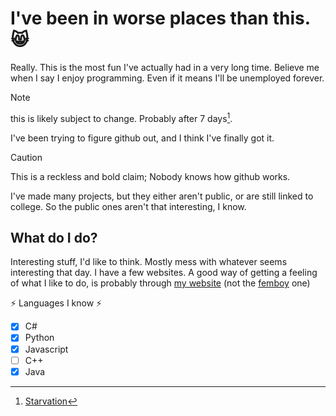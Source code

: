 # I've been in worse places than this. 😸
Really. This is the most fun I've actually had in a very long time. Believe me when I say I enjoy programming. Even if it means I'll be unemployed forever.
> [!NOTE]
> this is likely subject to change. Probably after 7 days[^1].

I've been trying to figure github out, and I think I've finally got it.  
> [!CAUTION]
> This is a reckless and bold claim; Nobody knows how github works.

I've made many projects, but they either aren't public, or are still linked to college. So the public ones aren't that interesting, I know.

## What do I do?
Interesting stuff, I'd like to think. Mostly mess with whatever seems interesting that day.
I have a few websites.
A good way of getting a feeling of what I like to do, is probably through [my website](JustACat.me) (not the [femboy](Realfemboy.Tech) one)

:zap: Languages I know :zap:
- [x] C#
- [x] Python
- [x] Javascript
- [ ] C++
- [x] Java

[^1]: [Starvation](https://en.wikipedia.org/wiki/Starvation#:~:text=Starvation%20is%20a%20severe%20deficiency,symptoms%20and%20effects%20of%20starvation.)

